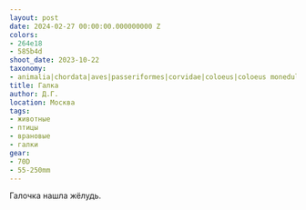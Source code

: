 ```yaml
---
layout: post
date: 2024-02-27 00:00:00.000000000 Z
colors:
- 264e18
- 585b4d
shoot_date: 2023-10-22
taxonomy:
- animalia|chordata|aves|passeriformes|corvidae|coloeus|coloeus monedula
title: Галка
author: Д.Г.
location: Москва
tags:
- животные
- птицы
- врановые
- галки
gear:
- 70D
- 55-250mm
---
```

Галочка нашла жёлудь.

